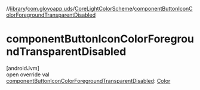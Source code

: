 //[library](../../../index.md)/[com.glovoapp.uds](../index.md)/[CoreLightColorScheme](index.md)/[componentButtonIconColorForegroundTransparentDisabled](component-button-icon-color-foreground-transparent-disabled.md)

# componentButtonIconColorForegroundTransparentDisabled

[androidJvm]\
open override val [componentButtonIconColorForegroundTransparentDisabled](component-button-icon-color-foreground-transparent-disabled.md): [Color](https://developer.android.com/reference/kotlin/androidx/compose/ui/graphics/Color.html)
